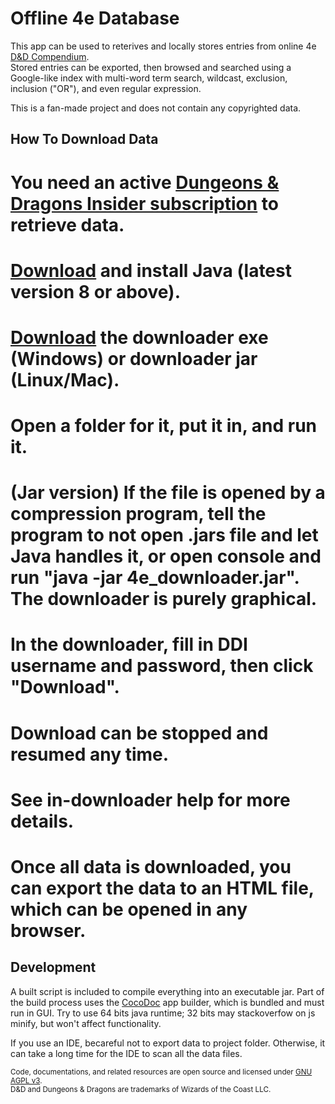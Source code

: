 # Offline 4e Database #

This app can be used to reterives and locally stores entries from online 4e [D&D Compendium](http://www.wizards.com/dndinsider/compendium/database.aspx).
 <br/>
Stored entries can be exported, then browsed and searched using a Google-like index with multi-word term search, wildcast, exclusion, inclusion ("OR"), and even regular expression.

This is a fan-made project and does not contain any copyrighted data.

## How To Download Data ##

# You need an active [Dungeons & Dragons Insider subscription](http://ddi.wizards.com/) to retrieve data.
# [Download](http://www.java.com/) and install Java (latest version 8 or above).
# [Download](https://github.com/Sheep-y/trpg-dnd-4e-db/releases/) the downloader exe (Windows) or downloader jar (Linux/Mac).
# Open a folder for it, put it in, and run it.
  # (Jar version) If the file is opened by a compression program, tell the program to not open .jars file and let Java handles it, or open console and run "java -jar 4e_downloader.jar".  The downloader is purely graphical.
# In the downloader, fill in DDI username and password, then click "Download".
  # Download can be stopped and resumed any time.
  # See in-downloader help for more details.
# Once all data is downloaded, you can export the data to an HTML file, which can be opened in any browser.

## Development ##

A built script is included to compile everything into an executable jar.
Part of the build process uses the [CocoDoc](https://github.com/Sheep-y/CocoDoc/) app builder, which is bundled and must run in GUI.
Try to use 64 bits java runtime; 32 bits may stackoverfow on js minify, but won't affect functionality.

If you use an IDE, becareful not to export data to project folder.
Otherwise, it can take a long time for the IDE to scan all the data files.

<small>
Code, documentations, and related resources are open source and licensed under <a href="www.gnu.org/licenses/agpl.html‎">GNU AGPL v3</a>. <br/>
D&D and Dungeons & Dragons are trademarks of Wizards of the Coast LLC.
</small>
